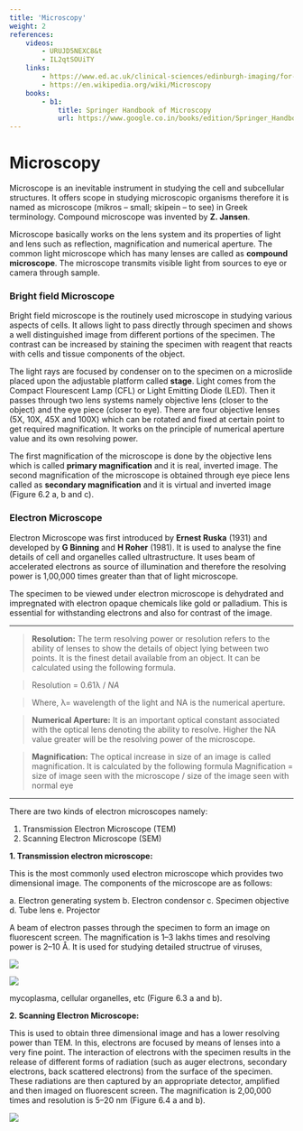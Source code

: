 ```yaml
---
title: 'Microscopy'
weight: 2
references:
    videos:
        - URUJD5NEXC8&t
        - IL2qtSOUiTY
    links:
        - https://www.ed.ac.uk/clinical-sciences/edinburgh-imaging/for-patients-study-participants/tell-me-more-about-my-scan/what-is-microscopy#:~:text=Microscopy%20is%20the%20technical%20field,range%20of%20the%20normal%20eye).
        - https://en.wikipedia.org/wiki/Microscopy
    books:
        - b1:
            title: Springer Handbook of Microscopy
            url: https://www.google.co.in/books/edition/Springer_Handbook_of_Microscopy/1JK7DwAAQBAJ?hl=en&gbpv=0
---
```

# Microscopy

Microscope is an inevitable instrument in studying the cell and subcellular structures. It offers scope in studying microscopic organisms therefore it is named as microscope (mikros – small; skipein – to see) in Greek terminology. Compound microscope was invented by **Z. Jansen**.

Microscope basically works on the lens system and its properties of light and lens such as reflection, magnification and numerical aperture. The common light microscope which has many lenses are called as **compound microscope**. The microscope transmits visible light from sources to eye or camera through sample.


### Bright field Microscope

Bright field microscope is the routinely used microscope in studying various aspects of cells. It allows light to pass directly through specimen and shows a well distinguished image from different portions of the specimen. The contrast can be increased by staining the specimen with reagent that reacts with cells and tissue components of the object.


The light rays are focused by condenser on to the specimen on a microslide placed upon the adjustable platform called **stage**. Light comes from the Compact Flourescent Lamp (CFL) or Light Emitting Diode (LED). Then it passes through two lens systems namely objective lens (closer to the object) and the eye piece (closer to eye). There are four objective lenses (5X, 10X, 45X and 100X) which can be rotated and fixed at certain point to get required magnification. It works on the principle of numerical aperture value and its own resolving power.

The first magnification of the microscope is done by the objective lens which is called **primary magnification** and it is real, inverted image. The second  magnification of the microscope is obtained through eye piece lens called as **secondary magnification** and it is virtual and inverted image (Figure 6.2 a, b and c).

### Electron Microscope


Electron Microscope was first introduced by **Ernest Ruska** (1931) and developed by **G Binning** and **H Roher** (1981). It is used to analyse the fine details of cell and organelles called ultrastructure. It uses beam of accelerated electrons as source of illumination and therefore the resolving power is 1,00,000 times greater than that of light microscope.

The specimen to be viewed under electron microscope is dehydrated and impregnated with electron opaque chemicals like gold or palladium. This is essential for withstanding electrons and also for contrast of the image.

---
>**Resolution:** The term resolving power or resolution refers to the ability of lenses to show the details of object lying between two points. It is the finest detail available from an object. It can be calculated using the following formula.

>Resolution = 0.61λ / _NA_

>Where, λ= wavelength of the light and NA is the numerical aperture. 

>**Numerical Aperture:** It is an important optical constant associated with the optical lens denoting the ability to resolve. Higher the NA value greater will be the resolving power of the microscope. 

>**Magnification:** The optical increase in size of an image is called magnification. It is calculated by the following formula Magnification = size of image seen with the microscope / size of the image seen with normal eye

---

There are two kinds of electron microscopes namely: 
1. Transmission Electron Microscope (TEM) 
2. Scanning Electron Microscope (SEM) 

**1. Transmission electron microscope:** 

This is the most commonly used electron microscope which provides two dimensional image. The components of the microscope are as follows:

a. Electron generating system 
b. Electron condensor 
c. Specimen objective 
d. Tube lens
e. Projector 

A beam of electron passes through the specimen to form an image on fluorescent screen. The magnification is 1–3 lakhs times and resolving power is 2–10 Å. It is used for studying detailed structrue of viruses,

![ ](6.2.png "")


![ ](6.3.png "")

mycoplasma, cellular organelles, etc (Figure 6.3 a and b). 

**2. Scanning Electron Microscope:** 

This is used to obtain three dimensional image and has a lower resolving power than TEM. In this, electrons are focused by means of lenses into a very fine point. The interaction of electrons with the specimen results in the release of different forms of radiation (such as auger electrons, secondary electrons, back scattered electrons) from the surface of the specimen. These radiations are then captured by an appropriate detector, amplified and then imaged on fluorescent screen. The magnification is 2,00,000 times and resolution is 5–20 nm (Figure 6.4 a and b).

![](6.4.png "")

